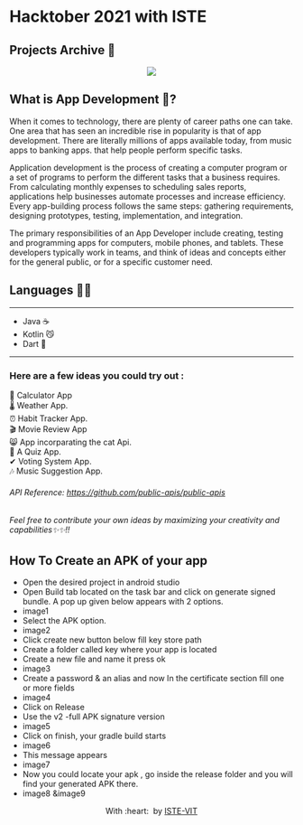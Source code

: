 <h1>
  Hacktober 2021 with ISTE
</h1>

<h2>
Projects Archive 📨
</h2>

<p align="center">
<img src="https://png.pngtree.com/element_our/png/20181015/mobile-applications-and-mobile-development-concept.-flat-vector-illustration.-png_133093.jpg">
</p>


## What is App Development 📱?
When it comes to technology, there are plenty of career paths one can take. One area that has seen an incredible rise in popularity is that of app development. There are literally millions of apps available today, from music apps to banking apps. that help people perform specific tasks.

Application development is the process of creating a computer program or a set of programs to perform the different tasks that a business requires. From calculating monthly expenses to scheduling sales reports, applications help businesses automate processes and increase efficiency. Every app-building process follows the same steps: gathering requirements, designing prototypes, testing, implementation, and integration.

The primary responsibilities of an App Developer include creating, testing and programming apps for computers, mobile phones, and tablets. These developers typically work in teams, and think of ideas and concepts either for the general public, or for a specific customer need.

## Languages 👨‍💻

---

* Java ☕️
* Kotlin 😼
* Dart  🎯

---

### Here are a few ideas you could try out :

🧮 Calculator App <br>
🌡 Weather App. <br>
⏰ Habit Tracker App. <br>
🎬 Movie Review App <br>
😸 App incorparating the cat Api. <br>
📃 A Quiz App. <br>
✔ Voting System App. <br>
🎶 Music Suggestion App. <br> 

###### API Reference: https://github.com/public-apis/public-apis 

###### Feel free to contribute your own ideas by maximizing your creativity and capabilities✨✨!! 




## How To Create an APK of your app

* Open the desired project in android studio
* Open Build tab  located on the task bar and click on generate signed bundle. A pop up given below appears with 2 options.
* image1
* Select the APK option.
* image2
* Click create new button below fill key store path
* Create a folder called key where your app is located
* Create a new file and name it press ok
* image3
* Create a password & an alias and now In the certificate section fill one or more fields
* image4
* Click on Release
* Use the v2 -full APK signature version
* image5
* Click on finish, your gradle build starts 
* image6
* This message appears
* image7
* Now you could locate your apk , go inside the release  folder and you will find your generated APK there.
* image8 &image9

    
<p align="center">
	With :heart: &nbsp;by <a href="https://istevit.in/" target="_blank">ISTE-VIT</a>
</p>
